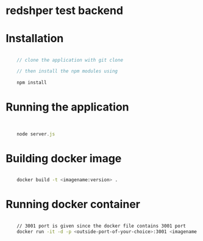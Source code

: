 # redshper test backend


# Installation


```javascript

    // clone the application with git clone

    // then install the npm modules using
     
    npm install


```


# Running the application


```javascript


    node server.js


```


# Building docker image

```bash

    docker build -t <imagename:version> .

```



# Running docker container


```bash

    // 3001 port is given since the docker file contains 3001 port
    docker run -it -d -p <outside-port-of-your-choice>:3001 <imagename:version>

```

